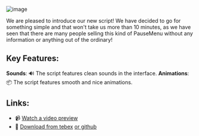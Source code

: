 ![image](https://github.com/user-attachments/assets/d3ffe843-4cf0-44aa-abde-14859c80c0d9)

We are pleased to introduce our new script! We have decided to go for something simple and that won't take us more than 10 minutes, as we have seen that there are many people selling this kind of PauseMenu without any information or anything out of the ordinary! 

## Key Features:
**Sounds**: 🔊 The script features clean sounds in the interface.
**Animations**: 📦 The script features smooth and nice animations.

## Links:
- 📹 [Watch a video preview](https://streamable.com/8qrisy)
- 🫳 [Download from tebex](https://store.creativeteam.store/package/6391054) [or github](https://github.com/Juliroo/cT-SimplePauseMenu)
